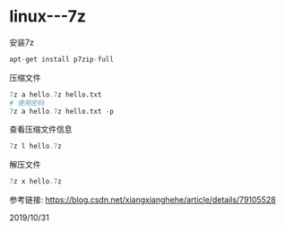 # linux---7z

安装7z  
```r
apt-get install p7zip-full
```

压缩文件  
```r
7z a hello.7z hello.txt
# 使用密码
7z a hello.7z hello.txt -p
```

查看压缩文件信息  
```r
7z l hello.7z
```

解压文件  
```r
7z x hello.7z
```

参考链接: https://blog.csdn.net/xiangxianghehe/article/details/79105528  


2019/10/31  
